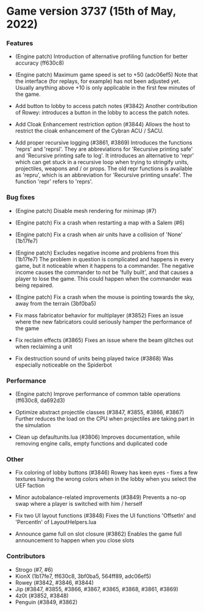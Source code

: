 # Game version 3737 (15th of May, 2022)

### Features

- (Engine patch) Introduction of alternative profiling function for better accuracy (ff630c8)

- (Engine patch) Maximum game speed is set to +50 (adc06ef5)
  Note that the interface (for replays, for example) has not been adjusted yet. Usually anything
  above +10 is only applicable in the first few minutes of the game.

- Add button to lobby to access patch notes (#3842)
  Another contribution of Rowey: introduces a button in the lobby to access the patch notes.

- Add Cloak Enhancement restriction option (#3844)
  Allows the host to restrict the cloak enhancement of the Cybran ACU / SACU.

- Add proper recursive logging (#3861, #3869)
  Introduces the functions 'reprs' and 'reprsl'. They are abbreviations for 'Recursive printing safe' and
  'Recursive printing safe to log'. It introduces an alternative to 'repr' which can get stuck in a recursive
  loop when trying to stringify units, projectiles, weapons and / or props. The old repr functions is available
  as 'repru', which is an abbreviation for 'Recursive printing unsafe'. The function 'repr' refers to 'reprs'.

### Bug fixes

- (Engine patch) Disable mesh rendering for minimap (#7)

- (Engine patch) Fix a crash when restarting a map with a Salem (#6)

- (Engine patch) Fix a crash when air units have a collision of 'None' (1b17fe7)

- (Engine patch) Excludes negative income and problems from this (1b17fe7)
  The problem in question is complicated and happens in every game, but it noticeable when it
  happens to a commander. The negative income causes the commander to not be 'fully built', and that causes
  a player to lose the game. This could happen when the commander was being repaired.

- (Engine patch) Fix a crash when the mouse is pointing towards the sky, away from the terrain (3bf0ba5)

- Fix mass fabricator behavior for multiplayer (#3852)
  Fixes an issue where the new fabricators could seriously hamper the performance of the game

- Fix reclaim effects (#3865)
  Fixes an issue where the beam glitches out when reclaiming a unit

- Fix destruction sound of units being played twice (#3868)
  Was especially noticeable on the Spiderbot

### Performance

- (Engine patch) Improve performance of common table operations (ff630c8, da692d3)

- Optimize abstract projectile classes (#3847, #3855, #3866, #3867)
  Further reduces the load on the CPU when projectiles are taking part in the simulation

- Clean up defaultunits.lua (#3806)
  Improves documentation, while removing engine calls, empty functions and duplicated code

### Other

- Fix coloring of lobby buttons (#3846)
  Rowey has keen eyes - fixes a few textures having the wrong colors when in the lobby when
  you select the UEF faction

- Minor autobalance-related improvements (#3849)
  Prevents a no-op swap where a player is switched with him / herself

- Fix two UI layout functions (#3848)
  Fixes the UI functions 'OffsetIn' and 'PercentIn' of LayoutHelpers.lua

- Announce game full on slot closure (#3862)
  Enables the game full announcement to happen when you close slots

### Contributors

- Strogo (#7, #6)
- KionX (1b17fe7, ff630c8, 3bf0ba5, 564ff89, adc06ef5)
- Rowey (#3842, #3846, #3844)
- Jip (#3847, #3855, #3866, #3867, #3865,
  #3868, #3861, #3869)
- 4z0t (#3852, #3848)
- Penguin (#3849, #3862)

